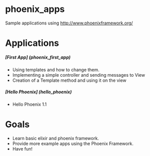 phoenix_apps
============

Sample applications using http://www.phoenixframework.org/

# Applications

##### [First App] (phoenix_first_app)

- Using templates and how to change them. 
- Implementing a simple controller and sending messages to View
- Creation of a Template method and using it on the view
 

##### [Hello Phoenix] (hello_phoenix)

- Hello Phoenix 1.1


# Goals

- Learn basic elixir and phoenix framework.
- Provide more example apps using the Phoenix Framework.
- Have fun!
